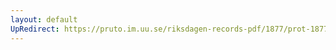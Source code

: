 ```yaml
---
layout: default
UpRedirect: https://pruto.im.uu.se/riksdagen-records-pdf/1877/prot-1877--fk--006/prot-1877--fk--006_002.pdf
---
```

